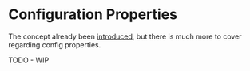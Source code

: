 # Configuration Properties

The concept already been [introduced](../Readme.md#_configs), but there is much more to
cover regarding config properties.

TODO - WIP
